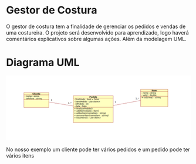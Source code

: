<h1>Gestor de Costura</h1>
<p>O gestor de costura tem a finalidade de gerenciar os pedidos e vendas de uma costureira. O projeto será desenvolvido para aprendizado, logo haverá comentários explicativos sobre algumas ações. Além da modelagem UML.</p>

<h1>Diagrama UML</h1>

![](/images/GestorDeCostura.png) 

<p>No nosso exemplo um cliente pode ter vários pedidos e um pedido pode ter vários itens</p>